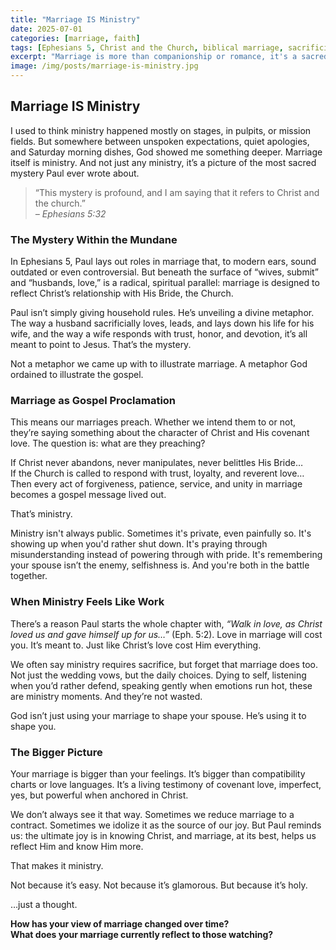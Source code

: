 ```yaml
---
title: "Marriage IS Ministry"
date: 2025-07-01
categories: [marriage, faith]
tags: [Ephesians 5, Christ and the Church, biblical marriage, sacrificial love, mystery of marriage]
excerpt: "Marriage is more than companionship or romance, it's a sacred reflection of Christ and the Church. What if every moment in marriage was seen as ministry?"
image: /img/posts/marriage-is-ministry.jpg
---
```


## Marriage IS Ministry

I used to think ministry happened mostly on stages, in pulpits, or mission fields. But somewhere between unspoken expectations, quiet apologies, and Saturday morning dishes, God showed me something deeper. Marriage itself is ministry. And not just any ministry, it’s a picture of the most sacred mystery Paul ever wrote about.

> “This mystery is profound, and I am saying that it refers to Christ and the church.”  
> *– Ephesians 5:32*

### The Mystery Within the Mundane

In Ephesians 5, Paul lays out roles in marriage that, to modern ears, sound outdated or even controversial. But beneath the surface of “wives, submit” and “husbands, love,” is a radical, spiritual parallel: marriage is designed to reflect Christ’s relationship with His Bride, the Church.

Paul isn’t simply giving household rules. He’s unveiling a divine metaphor. The way a husband sacrificially loves, leads, and lays down his life for his wife, and the way a wife responds with trust, honor, and devotion, it’s all meant to point to Jesus. That’s the mystery.

Not a metaphor we came up with to illustrate marriage. A metaphor God ordained to illustrate the gospel.

### Marriage as Gospel Proclamation

This means our marriages preach. Whether we intend them to or not, they’re saying something about the character of Christ and His covenant love. The question is: what are they preaching?

If Christ never abandons, never manipulates, never belittles His Bride…  
If the Church is called to respond with trust, loyalty, and reverent love…  
Then every act of forgiveness, patience, service, and unity in marriage becomes a gospel message lived out.

That’s ministry.

Ministry isn't always public. Sometimes it's private, even painfully so. It's showing up when you'd rather shut down. It's praying through misunderstanding instead of powering through with pride. It's remembering your spouse isn’t the enemy, selfishness is. And you're both in the battle together.

### When Ministry Feels Like Work

There’s a reason Paul starts the whole chapter with, *“Walk in love, as Christ loved us and gave himself up for us…”* (Eph. 5:2). Love in marriage will cost you. It’s meant to. Just like Christ’s love cost Him everything.

We often say ministry requires sacrifice, but forget that marriage does too. Not just the wedding vows, but the daily choices. Dying to self, listening when you’d rather defend, speaking gently when emotions run hot, these are ministry moments. And they’re not wasted.

God isn’t just using your marriage to shape your spouse. He’s using it to shape you.

### The Bigger Picture

Your marriage is bigger than your feelings. It’s bigger than compatibility charts or love languages. It’s a living testimony of covenant love, imperfect, yes, but powerful when anchored in Christ.

We don’t always see it that way. Sometimes we reduce marriage to a contract. Sometimes we idolize it as the source of our joy. But Paul reminds us: the ultimate joy is in knowing Christ, and marriage, at its best, helps us reflect Him and know Him more.

That makes it ministry.

Not because it’s easy. Not because it’s glamorous. But because it’s holy.

…just a thought.

**How has your view of marriage changed over time?**  
**What does your marriage currently reflect to those watching?**
